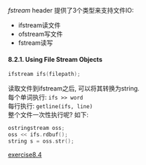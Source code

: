 *fstream* header 提供了3个类型来支持文件IO:  
- ifstream读文件
- ofstream写文件  
- fstream读写

#### 8.2.1. Using File Stream Objects

```cpp
ifstream ifs(filepath);
```
读取文件到ifstream之后, 可以将其转换为string.  
每个单词执行: `ifs >> word`  
每行执行: `getline(ifs, line)`  
整个文件一次性执行呢? 如下:
```cpp
ostringstream oss;
oss << ifs.rdbuf();
string s = oss.str();
```

<a href="code/chapter_8_the_io_library/exercise8.4.cpp">exercise8.4<a>
